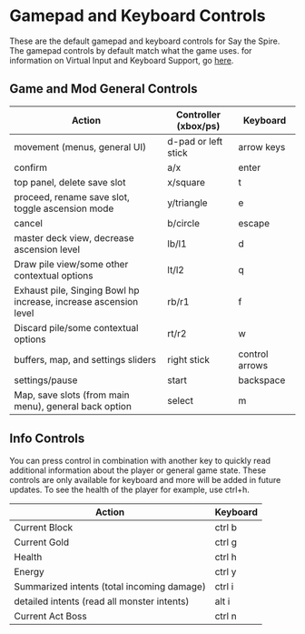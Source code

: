 # Gamepad and Keyboard Controls

These are the default gamepad and keyboard controls for Say the Spire. The
gamepad controls by default match what the game uses. for information on Virtual
Input and Keyboard Support, go [here](./virtual.md).

## Game and Mod General Controls

| Action | Controller (xbox/ps) | Keyboard |
| ------------------------------ | ----------- | ----------- |
| movement (menus, general UI) | d-pad or left stick | arrow keys |
| confirm | a/x | enter |
| top panel, delete save slot | x/square | t |
| proceed, rename save slot, toggle ascension mode | y/triangle | e |
| cancel | b/circle | escape |
| master deck view, decrease ascension level | lb/l1 | d |
| Draw pile view/some other contextual options | lt/l2 | q |
| Exhaust pile, Singing Bowl hp increase, increase ascension level | rb/r1 | f |
| Discard pile/some contextual options | rt/r2 | w |
| buffers, map, and settings sliders | right stick | control arrows |
| settings/pause | start | backspace |
| Map, save slots (from main menu), general back option | select | m |

## Info Controls

You can press control in combination with another key to quickly read additional
information about the player or general game state. These controls are only
available for keyboard and more will be added in future updates. To see the
health of the player for example, use ctrl+h.

| Action | Keyboard |
| ------------------------------ | ----------- |
| Current Block | ctrl b |
| Current Gold | ctrl g |
| Health | ctrl h |
| Energy | ctrl y |
| Summarized intents (total incoming damage) | ctrl i |
| detailed intents (read all monster intents) | alt i |
| Current Act Boss | ctrl n |